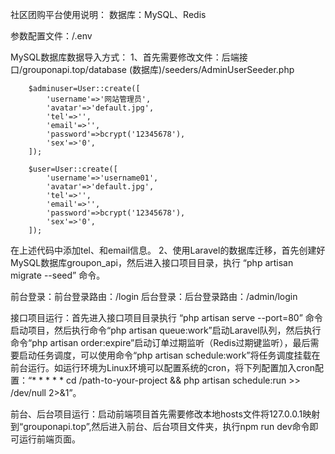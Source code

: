 社区团购平台使用说明：
数据库：MySQL、Redis

参数配置文件：/.env

MySQL数据库数据导入方式：
1、首先需要修改文件：后端接口/grouponapi.top/database (数据库)/seeders/AdminUserSeeder.php
 
        $adminuser=User::create([
            'username'=>'网站管理员',
            'avatar'=>'default.jpg',
            'tel'=>'',
            'email'=>'',
            'password'=>bcrypt('12345678'),
            'sex'=>'0',
        ]);

        $user=User::create([
            'username'=>'username01',
            'avatar'=>'default.jpg',
            'tel'=>'',
            'email'=>'',
            'password'=>bcrypt('12345678'),
            'sex'=>'0',
        ]);
        
   在上述代码中添加tel、和email信息。
2、使用Laravel的数据库迁移，首先创建好MySQL数据库groupon_api，然后进入接口项目目录，执行 “php artisan migrate --seed” 命令。

前台登录：前台登录路由：/login 
后台登录：后台登录路由：/admin/login

接口项目运行：首先进入接口项目目录执行 “php artisan serve --port=80” 命令启动项目，然后执行命令“php artisan queue:work”启动Laravel队列，然后执行命令“php artisan order:expire”启动订单过期监听（Redis过期键监听），最后需要启动任务调度，可以使用命令“php artisan schedule:work”将任务调度挂载在前台运行。如运行环境为Linux环境可以配置系统的cron，将下列配置加入cron配置：“* * * * * cd /path-to-your-project && php artisan schedule:run >> /dev/null 2>&1”。

前台、后台项目运行：启动前端项目首先需要修改本地hosts文件将127.0.0.1映射到“grouponapi.top”,然后进入前台、后台项目文件夹，执行npm run dev命令即可运行前端页面。
